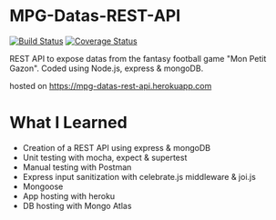# MPG-Datas-REST-API

[![Build Status](https://travis-ci.org/leodevo/MPG-Datas-REST-API.svg?branch=master)](https://travis-ci.org/leodevo/MPG-Datas-REST-API)
[![Coverage Status](https://coveralls.io/repos/github/leodevo/MPG-Datas-REST-API/badge.svg?branch=master)](https://coveralls.io/github/leodevo/MPG-Datas-REST-API?branch=master)

REST API to expose datas from the fantasy football game "Mon Petit Gazon".
Coded using Node.js, express & mongoDB.

hosted on https://mpg-datas-rest-api.herokuapp.com 

# What I Learned

* Creation of a REST API using express & mongoDB
* Unit testing with mocha, expect & supertest
* Manual testing with Postman
* Express input sanitization with celebrate.js middleware & joi.js
* Mongoose
* App hosting with heroku
* DB hosting with Mongo Atlas

